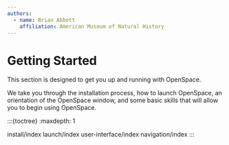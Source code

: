 ```yaml
---
authors:
  - name: Brian Abbott
    affiliation: American Museum of Natural History
---
```



# Getting Started

This section is designed to get you up and running with OpenSpace.

We take you through the installation process, how to launch OpenSpace, an orientation of the OpenSpace window, and some basic skills that will allow you to begin using OpenSpace.


:::{toctree}
:maxdepth: 1

install/index
launch/index
user-interface/index
navigation/index
:::
